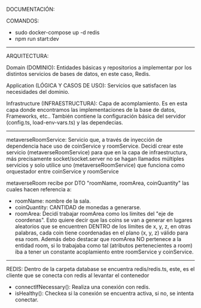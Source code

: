 DOCUMENTACIÓN:

COMANDOS:
- sudo docker-compose up -d redis 
- npm run start:dev 

-----
ARQUITECTURA:

Domain (DOMINIO):
Entidades básicas y repositorios a implementar por los distintos servicios de bases de datos, en este caso, Redis.

Application (LÓGICA Y CASOS DE USO): 
Servicios que satisfacen las necesidades del dominio.

Infrastructure (INFRAESTRUCTURA):
Capa de acomplamiento. Es en esta capa donde encontramos las implementaciones de la base de datos, Frameworks, etc.. También contiene la configuración básica del servidor (config.ts, load-env-vars.ts) y las dependecias.

-----

metaverseRoomService: Servicio que, a través de inyección de dependencia hace uso de coinService y roomService. Decidí crear este servicio (metaverseRoomService) para que en la capa de infraestructura, más precisamente socket/socket.server no se hagan llamados múltiples servicios y solo utilice uno (metaverseRoomService) que funciona como orquestador entre coinService y roomService

metaverseRoom recibe por DTO "roomName, roomArea, coinQuantity" las cuales hacen referencia a:
  -  roomName: nombre de la sala.
  -  coinQuantity: CANTIDAD de monedas a generarse.
  - roomArea: Decidí trabajar roomArea como los límites del "eje de coordenas". Esto quiere decir que las coins se van a generar en lugares aleatorios que se encuentren DENTRO de los límites de x, y, z, en otras palabras, cada coin tiene coordenadas en el plano (x, y, z) válido para esa room. Además debo destacar que roomArea NO pertenece a la entidad room, si lo trabajaba como tal (atributos pertenecientes a room) iba a tener un constante acoplamiento entre roomService y coinService.

-----

REDIS: Dentro de la carpeta database se encuentra redis/redis.ts, este, es el cliente que se conecta con redis al levantar el contenedor 
- connectIfNecessary(): Realiza una conexión con redis. 
- isHealthy(): Checkea si la conexión se encuentra activa, si no, se intenta conectar.

